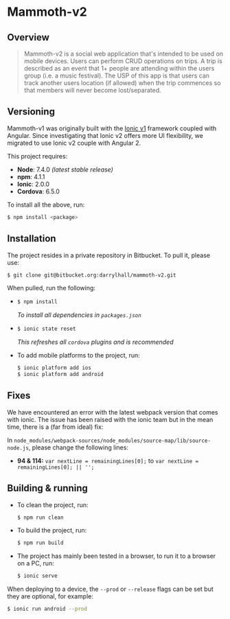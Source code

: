 # Mammoth-v2

## Overview
> Mammoth-v2 is a social web application that's intended to be used on mobile devices. Users can perform CRUD operations on trips. A trip is described as an event that 1+ people are attending within the users group (i.e. a music festival). The USP of this app is that users can track another users location (if allowed) when the trip commences so that members will never become lost/separated.

## Versioning
Mammoth-v1 was originally built with the [Ionic v1](http://ionicframework.com/) framework coupled with Angular. Since investigating that Ionic v2 offers more UI flexibility, we migrated to use Ionic v2 couple with Angular 2.<br>

This project requires:

- **Node**: 7.4.0 *(latest stable release)*
- **npm**: 4.1.1
- **Ionic**: 2.0.0
- **Cordova**: 6.5.0

To install all the above, run:

```bash
$ npm install <package>
```

## Installation
The project resides in a private repository in Bitbucket. To pull it, please use:
```bash
$ git clone git@bitbucket.org:darrylhall/mammoth-v2.git
```

When pulled, run the following:

- ```bash
  $ npm install
  ```
  *To install all dependencies in `packages.json`*
  
- ```bash
  $ ionic state reset
  ```
  *This refreshes all `cordova` plugins and is recommended*
  
- To add mobile platforms to the project, run:
  ```bash
  $ ionic platform add ios
  $ ionic platform add android
  ```
  
## Fixes
We have encountered an error with the latest webpack version that comes with ionic. The issue has been raised with the ionic team but in the mean time, there is a (far from ideal) fix:
 
In `node_modules/webpack-sources/node_modules/source-map/lib/source-node.js`, please change the following lines:

- **94 & 114:** `var nextLine = remainingLines[0];` to `var nextLine = remainingLines[0]; || '';` 

## Building & running
- To clean the project, run:
  ```bash
  $ npm run clean
  ```

- To build the project, run:
  ```bash
  $ npm run build
  ```
  
- The project has mainly been tested in a browser, to run it to a browser on a PC, run:
  ```bash
  $ ionic serve
  ```
  
When deploying to a device, the `--prod` or `--release` flags can be set but they are optional, for example:

```bash
$ ionic run android --prod
```
 
